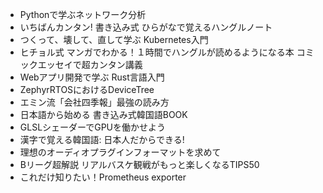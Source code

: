 * Pythonで学ぶネットワーク分析
* いちばんカンタン! 書き込み式 ひらがなで覚えるハングルノート
* つくって、壊して、直して学ぶ Kubernetes入門
* ヒチョル式 マンガでわかる！１時間でハングルが読めるようになる本 コミックエッセイで超カンタン講義
* Webアプリ開発で学ぶ Rust言語入門
* ZephyrRTOSにおけるDeviceTree
* エミン流「会社四季報」最強の読み方
* 日本語から始める 書き込み式韓国語BOOK
* GLSLシェーダーでGPUを働かせよう
* 漢字で覚える韓国語: 日本人だからできる!
* 理想のオーディオプラグインフォーマットを求めて
* Bリーグ超解説 リアルバスケ観戦がもっと楽しくなるTIPS50
* これだけ知りたい！Prometheus exporter

